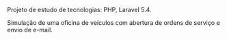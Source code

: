 Projeto de estudo de tecnologias: PHP, Laravel 5.4.

Simulação de uma oficina de veículos com abertura de ordens de serviço e envio de e-mail.
